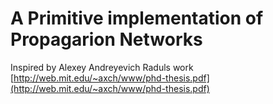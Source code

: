 # A Primitive implementation of Propagarion Networks

Inspired by Alexey Andreyevich Raduls work [http://web.mit.edu/~axch/www/phd-thesis.pdf](http://web.mit.edu/~axch/www/phd-thesis.pdf)
